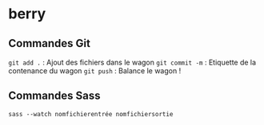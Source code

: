 # berry

## Commandes Git
`git add .` : Ajout des fichiers dans le wagon
`git commit -m` : Etiquette de la contenance du wagon
`git push` : Balance le wagon !

## Commandes Sass
`sass --watch nomfichierentrée nomfichiersortie`